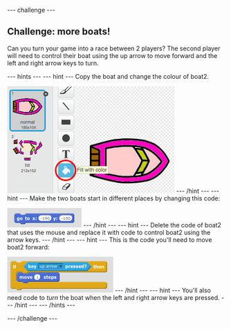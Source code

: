 --- challenge ---

## Challenge: more boats!
Can you turn your game into a race between 2 players? The second player will need to control their boat using the up arrow to move forward and the left and right arrow keys to turn. 

--- hints ---
--- hint ---
Copy the boat and change the colour of boat2.

![screenshot](images/boat-p2.png)
--- /hint ---
--- hint ---
Make the two boats start in different places by changing this code:

![screenshot](images/boat-p2start-blocks.png)
--- /hint ---
--- hint ---
Delete the code of boat2 that uses the mouse and replace it with code to control boat2 using the arrow keys.
--- /hint ---
--- hint ---
This is the code you'll need to move boat2 forward:

![screenshot](images/boat-p2forward-blocks.png)
--- /hint ---
--- hint ---
You'll also need code to _turn_ the boat when the left and right arrow keys are pressed.
--- /hint ---
--- /hints ---

--- /challenge ---
